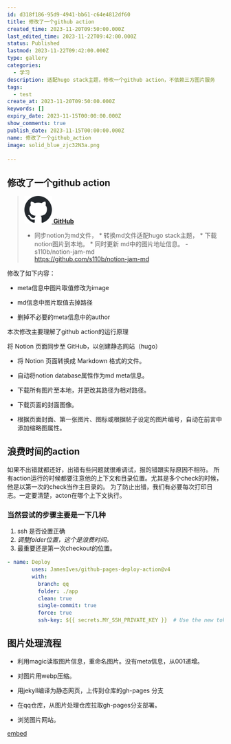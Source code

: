 ```yaml
---
id: d318f186-95d9-4941-bb61-c64e4812df60
title: 修改了一个github action
created_time: 2023-11-20T09:50:00.000Z
last_edited_time: 2023-11-22T09:42:00.000Z
status: Published
lastmod: 2023-11-22T09:42:00.000Z
type: gallery
categories:
  - 学习
description: 适配hugo stack主题，修改一个github action，不依赖三方图片服务
tags:
  - test
create_at: 2023-11-20T09:50:00.000Z
keywords: []
expiry_date: 2023-11-15T00:00:00.000Z
show_comments: true
publish_date: 2023-11-15T00:00:00.000Z
name: 修改了一个github_action
image: solid_blue_zjc32N3a.png

---
```


## 修改了一个github action

> [![favicon](favicon_f8fO6Cee.svg) **GitHub**](https://github.com/s110b/notion-jam-md)
>
> *   同步notion为md文件， \* 转换md文件适配hugo stack主题， \* 下载notion图片到本地。 \* 同时更新 md中的图片地址信息。 - s110b/notion-jam-md\
>     <https://github.com/s110b/notion-jam-md>

修改了如下内容：

*   meta信息中图片取值修改为image

*   md信息中图片取值去掉路径

*   删掉不必要的meta信息中的author

本次修改主要理解了github action的运行原理

将 Notion 页面同步至 GitHub，以创建静态网站（hugo）

*   将 Notion 页面转换成 Markdown 格式的文件。

*   自动将notion database属性作为md meta信息。

*   下载所有图片至本地，并更改其路径为相对路径。

*   下载页面的封面图像。

*   根据页面封面、第一张图片、图标或根据帖子设定的图片编号，自动在前言中添加缩略图属性。

## 浪费时间的action

如果不出错就都还好，出错有些问题就很难调试，报的错跟实际原因不相符。
所有action运行的时候都要注意他的上下文和目录位置。尤其是多个check的时候，
他是以第一次的check当作主目录的。
为了防止出错，我们有必要每次打印日志。一定要清楚，acton在哪个上下文执行。

### 当然尝试的步骤主要是一下几种

1.  ssh 是否设置正确
2.  *调整folder位置，这个是浪费时间。*
3.  最重要还是第一次checkout的位置。

```yaml
- name: Deploy
        uses: JamesIves/github-pages-deploy-action@v4
        with:
          branch: qq
          folder: ./app
          clean: true
          single-commit: true
          force: true
          ssh-key: ${{ secrets.MY_SSH_PRIVATE_KEY }}  # Use the new token
```

## 图片处理流程

*   利用magic读取图片信息，重命名图片。没有meta信息，从001递增。

*   对图片用webp压缩。

*   用jekyll编译为静态网页，上传到仓库的gh-pages 分支

*   在qq仓库，从图片处理仓库拉取gh-pages分支部署。

*   浏览图片网站。

[embed](https://s110b.github.io/qq/)

